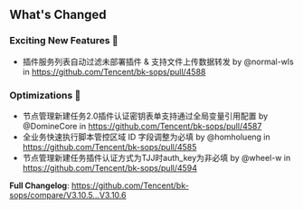 <!-- Release notes generated using configuration in .github/release.yml at master -->

## What's Changed

### Exciting New Features 🎉
* 插件服务列表自动过滤未部署插件 & 支持文件上传数据转发 by @normal-wls in https://github.com/Tencent/bk-sops/pull/4588

### Optimizations 🦾
* 节点管理新建任务2.0插件认证密钥表单支持通过全局变量引用配置 by @DomineCore in https://github.com/Tencent/bk-sops/pull/4587
* 全业务快速执行脚本管控区域 ID 字段调整为必填 by @homholueng in https://github.com/Tencent/bk-sops/pull/4585
* 节点管理新建任务插件认证方式为TJJ时auth_key为非必填 by @wheel-w in https://github.com/Tencent/bk-sops/pull/4594


**Full Changelog**: https://github.com/Tencent/bk-sops/compare/V3.10.5...V3.10.6